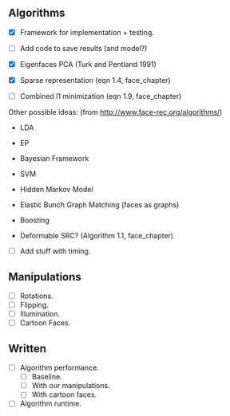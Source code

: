 ## Algorithms
- [x] Framework for implementation + testing.
- [ ] Add code to save results (and model?)

- [x] Eigenfaces PCA (Turk and Pentland 1991)
- [x] Sparse representation (eqn 1.4, face_chapter)
- [ ] Combined l1 minimization (eqn 1.9, face_chapter)

Other possible ideas: (from http://www.face-rec.org/algorithms/)
- LDA
- EP
- Bayesian Framework
- SVM
- Hidden Markov Model
- Elastic Bunch Graph Matching (faces as graphs)
- Boosting

- Deformable SRC? (Algorithm 1.1, face_chapter)

- [ ] Add stuff with timing.

## Manipulations

- [ ] Rotations.
- [ ] Flipping.
- [ ] Illumination.
- [ ] Cartoon Faces.

## Written
- [ ] Algorithm performance.
    - [ ] Baseline.
    - [ ] With our manipulations.
    - [ ] With cartoon faces.
- [ ] Algorithm runtime.
